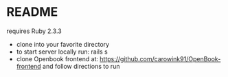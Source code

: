 # README

requires Ruby 2.3.3

- clone into your favorite directory
- to start server locally run: rails s
- clone Openbook frontend at: https://github.com/carowink91/OpenBook-frontend and follow directions to run
